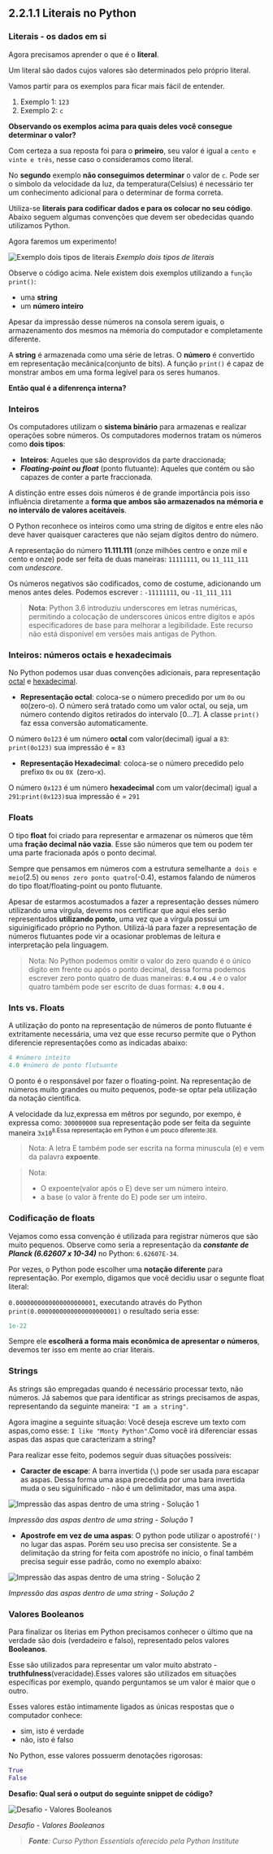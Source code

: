 ## 2.2.1.1 Literais no Python

### Literais - os dados em si

Agora precisamos aprender o que é o **literal**.

Um literal são dados cujos valores são determinados pelo próprio literal.

Vamos partir para os exemplos para ficar mais fácil de entender.

 1. Exemplo 1: ``123``
 2. Exemplo 2: `c`
   

**Observando os exemplos acima para quais deles você consegue determinar o valor?** 

Com certeza a sua reposta foi para o **primeiro**, seu valor é igual a ``cento e vinte e três``, nesse caso o consideramos como literal.

No **segundo** exemplo **não conseguimos determinar** o valor de `c`. Pode ser o símbolo da velocidade da luz, da temperatura(Celsius) é necessário ter um conhecimento adicional para o determinar de forma correta.

Utiliza-se **literais para codificar dados e para os colocar no seu código**.
Abaixo seguem algumas convenções que devem ser obedecidas quando utilizamos Python.

Agora faremos um experimento!

![Exemplo dois tipos de literais](../img/022_1_literais.PNG)
*Exemplo dois tipos de literais*

Observe o código acima. Nele existem dois exemplos utilizando a ``função print()``:
 - uma **string**
 - um **número inteiro**

Apesar da impressão desse números na consola serem iguais, o armazenamento dos mesmos na mémoria do computador e completamente diferente.

A **string** é armazenada como uma série de letras.
O **número** é convertido em representação mecânica(conjunto de bits). A função ``print()`` é capaz de monstrar ambos em uma forma legível para os seres humanos.

**Então qual é a difenrença interna?**

### Inteiros

Os computadores utilizam o **sistema binário** para armazenas e realizar operações sobre números. Os computadores modernos tratam os números como **dois tipos**:

 - **Inteiros**: Aqueles que são desprovidos da parte draccionada;
 - ***Floating-point ou float*** (ponto flutuante): Aqueles que contém ou são capazes de conter a parte fraccionada.

A distinção entre esses dois números é de grande importância pois isso influência diretamente a **forma que ambos são armazenados na mémoria e no interválo de valores aceitáveis**.

O Python reconhece os inteiros como uma string de dígitos e entre eles não deve haver quaisquer caracteres que não sejam dígitos dentro do número.

A representação do número **11.111.111** (onze milhões centro e onze mil e cento e onze)
pode ser feita de duas maneiras: ``11111111``, ou ``11_111_111`` com *undescore*.

Os números negativos são codificados, como de costume, adicionando um menos antes deles. Podemos escrever : ``-11111111``, ou ``-11_111_111``

>**Nota**: Python 3.6 introduziu underscores em letras numéricas, permitindo a colocação de underscores únicos entre dígitos e após especificadores de base para melhorar a legibilidade. Este recurso não está disponível em versões mais antigas de Python.


### Inteiros: números octais e hexadecimais

No Python podemos usar duas convenções adicionais, para representação [octal](https://pt.wikipedia.org/wiki/Sistema_octal) e [hexadecimal](https://pt.wikipedia.org/wiki/Sistema_de_numera%C3%A7%C3%A3o_hexadecimal).

 - **Representação octal**: coloca-se o número precedido por um `0o` ou `0O`(zero-o). O número será tratado como um valor octal, ou seja, um número contendo digitos retirados do intervalo [0...7]. A classe `print()` faz essa conversão automaticamente.
  
O número `0o123` é um número **octal** com valor(decimal) igual a `83`: `print(0o123)` sua impressão é = `83`
 - **Representação Hexadecimal**: coloca-se o número precedido pelo prefixo `0x` ou `0X `(zero-x). 

O número `0x123` é um número **hexadecimal** com um valor(decimal) igual a `291`:`print(0x123)`sua impressão é = `291`


### Floats

O tipo **float** foi criado para representar e armazenar os números que têm uma **fração decimal não vazia**. Esse são números que tem ou podem ter uma parte fracionada após o ponto decimal.

Sempre que pensamos em números com a estrutura semelhante a`` dois e meio``(2.5) ou ``menos zero ponto quatro``(-0.4), estamos falando de números do tipo float/floating-point ou ponto flutuante.

Apesar de estarmos acostumados a fazer a representação desses número utilizando uma vírgula, devems nos certificar que aqui eles serão representados **utilizando ponto**, uma vez que a vírgula possui um siguinigificado próprio no Python. Utilizá-lá para fazer a representação de números flutuantes pode vir a ocasionar problemas de leitura e interpretação pela linguagem.

>Nota: No Python podemos omitir o valor do zero quando é o único digito em frente ou após o ponto decimal, dessa forma podemos escrever zero ponto quatro de duas maneiras: **`0.4` ou `.4`** e o valor quatro também pode ser escrito de duas formas: **`4.0` ou `4.`**


### Ints vs. Floats

A utilização do ponto na representação de números de ponto flutuante é extritamente necessária, uma vez que esse recurso permite que o Python diferencie representações como as indicadas abaixo:


```python
4 #número inteito
4.0 #número de ponto flutuante
```
O ponto é o responsável por fazer o floating-point.
Na representação de números muito grandes ou muito pequenos, pode-se optar pela utilização da notação científica.

A velocidade da luz,expressa em mêtros por segundo, por exempo, é expressa como: ``300000000`` sua representação pode ser feita da seguinte maneira `3x10`<sup>`8`.Essa representação em Python é um pouco diferente:`3E8`.

>Nota: A letra E também pode ser escrita na forma minuscula (e) e vem da palavra **expoente**.

>Nota:
>- O expoente(valor após o E) deve ser um número inteiro.
>- a base (o valor à frente do E) pode ser um inteiro.

### Codificação de floats

Vejamos como essa convenção é utilizada para registrar números que são muito pequenos.
Observe como seria a representação da ***constante de Planck (6.62607 x 10-34)*** no Python: `6.62607E-34`. 

Por vezes, o Python pode escolher uma **notação diferente** para representação.
Por exemplo, digamos que você decidiu usar o segunte float literal:

`0.0000000000000000000001`, executando através do Python `print(0.0000000000000000000001)` o resultado seria esse:

```python
1e-22
```
Sempre ele **escolherá a forma mais econômica de apresentar o números**, devemos ter isso em mente ao criar literais.

### Strings

As strings são empregadas quando é necessário processar texto, não números.
Já sabemos que para identificar as strings precisamos de aspas, representando da seguinte maneira: `"I am a string"`.

Agora imagine a seguinte situação: Você deseja escreve um texto com aspas,como esse: `I like "Monty Python"`.Como você irá diferenciar essas aspas das aspas que caracterizam a string?

Para realizar esse feito, podemos seguir duas situações possíveis:

- **Caracter de escape**: A barra invertida (``\``) pode ser usada para escapar as aspas. Dessa forma uma aspa precedida por uma bara invertida muda o seu siguinificado - não é um delimitador, mas uma aspa.

![Impressão das aspas dentro de uma string - Solução 1](../img/022_2_impressao_aspas.PNG)

*Impressão das aspas dentro de uma string - Solução 1*

- **Apostrofe em vez de uma aspas**: O python pode utilizar o apostrofé``(')`` no lugar das aspas. Porém seu uso precisa ser consistente. Se a delimitação da string for feita com apostrófe no início, o final também precisa seguir esse padrão, como no exemplo abaixo:

![Impressão das aspas dentro de uma string - Solução 2](../img/022_3_impressao_aspas.PNG)

*Impressão das aspas dentro de uma string - Solução 2* 

### Valores Booleanos

Para finalizar os literias em Python precisamos conhecer o último que na verdade são dois (verdadeiro e falso), representado pelos valores **Booleanos**.

Esse são utilizados para representar um valor muito abstrato - **truthfulness**(veracidade).Esses valores são utilizados em situações específicas por exemplo, quando perguntamos se um valor é maior que o outro.

Esses valores estão intimamente ligados as únicas respostas que o computador conhece:
- sim, isto é verdade
- não, isto é falso

No Python, esse valores possuerm denotações rigorosas:

```python
True
False
```

**Desafio: Qual será o output do seguinte snippet de código?**

![Desafio - Valores Booleanos](../img/022_4_desafio_booleano.png)

*Desafio - Valores Booleanos* 


>***Fonte**: Curso Python Essentials oferecido pela Python Institute*